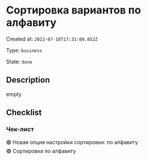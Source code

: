 # Сортировка вариантов по алфавиту

Created at: `2022-07-18T17:31:09.852Z`

Type: `business`

State: `done`

## Description
empty

## Checklist
### Чек-лист
🟢 Новая опция настройки сортировки: по алфавиту\
🟢 Сортировка по алфавиту
